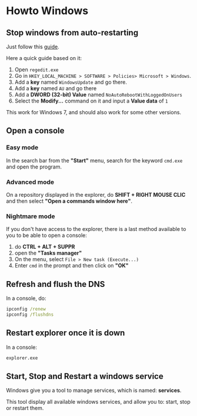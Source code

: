 # Howto Windows

## Stop windows from auto-restarting

Just follow this [guide](https://www.groovypost.com/howto/microsoft/stop-windows-7-from-auto-restarting-after-update/).

Here a quick guide based on it:

1. Open `regedit.exe`
2. Go in `HKEY_LOCAL_MACHINE > SOFTWARE > Policies> Microsoft > Windows`.
3. Add a **key** named `WindowsUpdate` and go there.
4. Add a **key** named `AU` and go there
5. Add a **DWORD (32-bit) Value** named `NoAutoRebootWithLoggedOnUsers`
6. Select the **Modify...** command on it and input a **Value data** of `1`

This work for Windows 7, and should also work for some other versions.

## Open a console

### Easy mode

In the search bar from the **"Start"** menu, search for the keyword `cmd.exe` and open the program.

### Advanced mode

On a repository displayed in the explorer, do **SHIFT + RIGHT MOUSE CLIC** and then select **"Open a commands window here"**.

### Nightmare mode

If you don't have access to the explorer, there is a last method available to you to be able to open a console:

1. do **CTRL + ALT + SUPPR**
2. open the **"Tasks manager"**
3. On the menu, select `File > New task (Execute...)`
4. Enter `cmd` in the prompt and then click on **"OK"**

## Refresh and flush the DNS

In a console, do:

```cmd
ipconfig /renew
ipconfig /flushdns
```

## Restart explorer once it is down

In a console:

```cmd
explorer.exe
```

## Start, Stop and Restart a windows service

Windows give you a tool to manage services, which is named: **services**.

This tool display all available windows services, and allow you to: start, stop or restart them.
